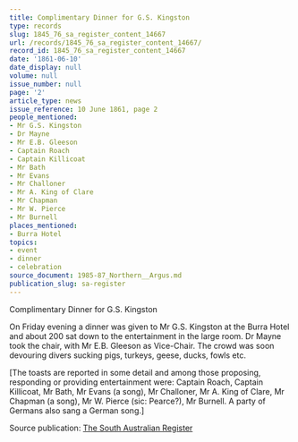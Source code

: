 ```yaml
---
title: Complimentary Dinner for G.S. Kingston
type: records
slug: 1845_76_sa_register_content_14667
url: /records/1845_76_sa_register_content_14667/
record_id: 1845_76_sa_register_content_14667
date: '1861-06-10'
date_display: null
volume: null
issue_number: null
page: '2'
article_type: news
issue_reference: 10 June 1861, page 2
people_mentioned:
- Mr G.S. Kingston
- Dr Mayne
- Mr E.B. Gleeson
- Captain Roach
- Captain Killicoat
- Mr Bath
- Mr Evans
- Mr Challoner
- Mr A. King of Clare
- Mr Chapman
- Mr W. Pierce
- Mr Burnell
places_mentioned:
- Burra Hotel
topics:
- event
- dinner
- celebration
source_document: 1985-87_Northern__Argus.md
publication_slug: sa-register
---
```


Complimentary Dinner for G.S. Kingston

On Friday evening a dinner was given to Mr G.S. Kingston at the Burra Hotel and about 200 sat down to the entertainment in the large room.  Dr Mayne took the chair, with Mr E.B. Gleeson as Vice-Chair.  The crowd was soon devouring divers sucking pigs, turkeys, geese, ducks, fowls etc.

[The toasts are reported in some detail and among those proposing, responding or providing entertainment were: Captain Roach, Captain Killicoat, Mr Bath, Mr Evans (a song), Mr Challoner, Mr A. King of Clare, Mr Chapman (a song), Mr W. Pierce (sic: Pearce?), Mr Burnell.  A party of Germans also sang a German song.]

Source publication: [The South Australian Register](/publications/sa-register/)
